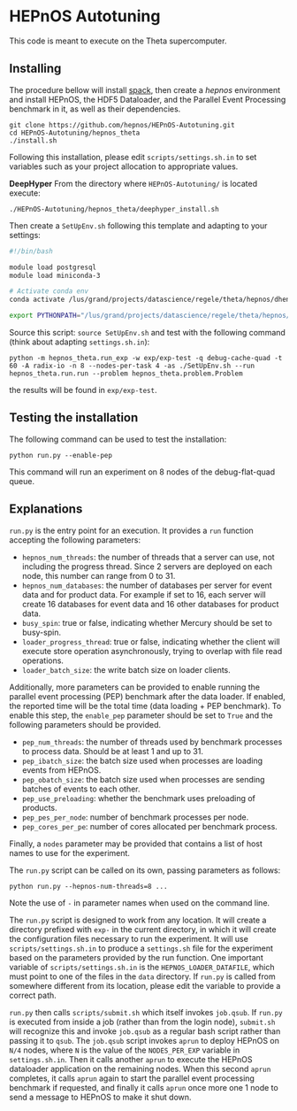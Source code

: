 HEPnOS Autotuning
=================

This code is meant to execute on the Theta supercomputer.

Installing
----------

The procedure bellow will install [spack](https://spack.io/), then
create a _hepnos_ environment and install HEPnOS, the HDF5 Dataloader,
and the Parallel Event Processing benchmark in it, as well as their dependencies.

```
git clone https://github.com/hepnos/HEPnOS-Autotuning.git
cd HEPnOS-Autotuning/hepnos_theta
./install.sh
```

Following this installation, please edit `scripts/settings.sh.in` to set
variables such as your project allocation to appropriate values.

**DeepHyper**
From the directory where `HEPnOS-Autotuning/` is located execute:

```
./HEPnOS-Autotuning/hepnos_theta/deephyper_install.sh
```

Then create a `SetUpEnv.sh` following this template and adapting to your settings:


```bash
#!/bin/bash

module load postgresql
module load miniconda-3

# Activate conda env
conda activate /lus/grand/projects/datascience/regele/theta/hepnos/dhenv/

export PYTHONPATH="/lus/grand/projects/datascience/regele/theta/hepnos/HEPnOS-Autotuning/:$PYTHONPATH"
```

Source this script: `source SetUpEnv.sh` and test with the following command (think about adapting `settings.sh.in`):

```
python -m hepnos_theta.run_exp -w exp/exp-test -q debug-cache-quad -t 60 -A radix-io -n 8 --nodes-per-task 4 -as ./SetUpEnv.sh --run hepnos_theta.run.run --problem hepnos_theta.problem.Problem
```

the results will be found in `exp/exp-test`.

Testing the installation
------------------------

The following command can be used to test the installation:

```
python run.py --enable-pep
```

This command will run an experiment on 8 nodes of the debug-flat-quad queue.


Explanations
------------

`run.py` is the entry point for an execution. It provides a `run`
function accepting the following parameters:

* `hepnos_num_threads`: the number of threads that a server can use,
  not including the progress thread. Since 2 servers are deployed on
  each node, this number can range from 0 to 31.
* `hepnos_num_databases`: the number of databases per server for event
  data and for product data. For example if set to 16, each server
  will create 16 databases for event data and 16 other databases for
  product data.
* `busy_spin`: true or false, indicating whether Mercury should be
  set to busy-spin.
* `loader_progress_thread`: true or false, indicating whether the client will execute
  store operation asynchronously, trying to overlap with file read operations.
* `loader_batch_size`: the write batch size on loader clients.

Additionally, more parameters can be provided to enable running the
parallel event processing (PEP) benchmark after the data loader.
If enabled, the reported time will be the total time (data loading + PEP benchmark).
To enable this step, the `enable_pep` parameter should be set to `True`
and the following parameters should be provided.

* `pep_num_threads`: the number of threads used by benchmark processes
  to process data. Should be at least 1 and up to 31.
* `pep_ibatch_size`: the batch size used when processes are loading events
  from HEPnOS.
* `pep_obatch_size`: the batch size used when processes are sending batches
  of events to each other.
* `pep_use_preloading`: whether the benchmark uses preloading of products.
* `pep_pes_per_node`: number of benchmark processes per node.
* `pep_cores_per_pe`: number of cores allocated per benchmark process.

Finally, a `nodes` parameter may be provided that contains a list
of host names to use for the experiment.

The `run.py` script can be called on its own, passing parameters as follows:

```
python run.py --hepnos-num-threads=8 ...
```

Note the use of `-` in parameter names when used on the command line.

The `run.py` script is designed to work from any location.
It will create a directory prefixed with `exp-` in the current directory, in
which it will create the configuration files necessary to run the experiment.
It will use `scripts/settings.sh.in` to produce a `settings.sh` file for the
experiment based on the parameters provided by the run function. One important
variable of `scripts/settings.sh.in` is the `HEPNOS_LOADER_DATAFILE`, which
must point to one of the files in the `data` directory. If `run.py` is called
from somewhere different from its location, please edit the variable to provide
a correct path.

`run.py` then calls `scripts/submit.sh` which itself invokes `job.qsub`.
If `run.py` is executed from inside a job (rather than from the login node),
`submit.sh` will recognize this and invoke `job.qsub` as a regular bash script
rather than passing it to `qsub`. The `job.qsub` script invokes `aprun` to deploy
HEPnOS on `N/4` nodes, where `N` is the value of the `NODES_PER_EXP` variable
in `settings.sh.in`. Then it calls
another `aprun` to execute the HEPnOS dataloader application on the remaining nodes.
When this second `aprun` completes, it calls `aprun` again to start the parallel
event processing benchmark if requested, and finally it calls `aprun` once more
one 1 node to send a message to HEPnOS to make it shut down.
